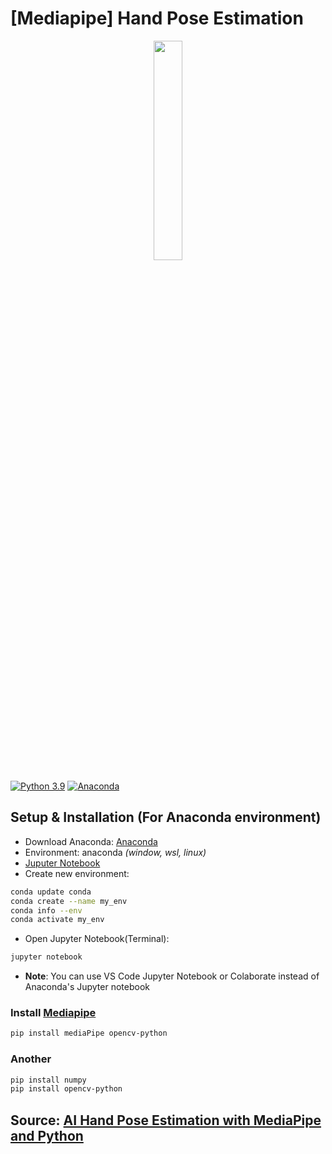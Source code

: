# [Mediapipe] Hand Pose Estimation

<p align="center">
  <a href="https://github.com/ITainment-UIT-04"><img width="30%" height="auto" src="https://github.com/Antares3102/Antares3102/blob/main/ITainment.png" height="175px"/></a>
</p>

[![Python 3.9](https://img.shields.io/badge/Python-3.9-3776AB)](https://www.python.org/downloads/release/python-390/)
[![Anaconda](https://img.shields.io/badge/Anaconca-3776A)](https://www.anaconda.com)

## Setup & Installation (For Anaconda environment)
- Download Anaconda: [Anaconda](https://www.anaconda.com)
- Environment: anaconda *(window, wsl, linux)*
- [Juputer Notebook](https://docs.anaconda.com/ae-notebooks/user-guide/basic-tasks/apps/jupyter/index.html)
- Create new environment:
```sh
conda update conda
conda create --name my_env
conda info --env
conda activate my_env
```
- Open Jupyter Notebook(Terminal):
```sh
jupyter notebook
```
- **Note**: You can use VS Code Jupyter Notebook or Colaborate instead of Anaconda's Jupyter notebook

### **Install [Mediapipe](https://google.github.io/mediapipe/)**
```sh
pip install mediaPipe opencv-python
```
### **Another**
```sh
pip install numpy
pip install opencv-python
```


## Source: [AI Hand Pose Estimation with MediaPipe and Python](https://www.youtube.com/watch?v=vQZ4IvB07ec&ab_channel=NicholasRenotte)
